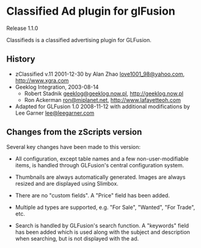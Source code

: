 # Classified Ad plugin for glFusion
Release 1.1.0

Classifieds is a classified advertising plugin for GLFusion.

## History
- zClassified v.11 2001-12-30 by Alan Zhao <love1001_98@yahoo.com>, http://www.xgra.com
- Geeklog Integration, 2003-08-14
  - Robert Stadnik <geeklog@geeklog.now.pl>, http://geeklog.now.pl
  - Ron Ackerman <ron@miplanet.net>, http://www.lafayetteoh.com
- Adapted for GLFusion 1.0 2008-11-12 with additional modifications by Lee Garner <lee@leegarner.com>

## Changes from the zScripts version

Several key changes have been made to this version:

-   All configuration, except table names and a few non-user-modifiable items,
    is handled through GLFusion's central configuration system.

-   Thumbnails are always automatically generated. Images are always resized
    and are displayed using Slimbox.

-   There are no "custom fields".  A "Price" field has been added.

-   Multiple ad types are supported, e.g. "For Sale", "Wanted", "For Trade", etc.

-   Search is handled by GLFusion's search function. A "keywords" field has
    been added which is used along with the subject and description when
    searching, but is not displayed with the ad.
